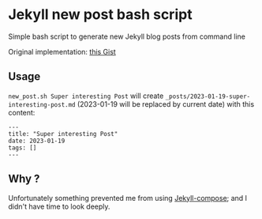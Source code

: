 # Jekyll new post bash script

Simple bash script to generate new Jekyll blog posts from command line

Original implementation: [this Gist](https://gist.github.com/aamnah/f89fca7906f66f6f6a12?permalink_comment_id=3243700#gistcomment-3243700)

## Usage

`new_post.sh Super interesting Post` will create `_posts/2023-01-19-super-interesting-post.md` (2023-01-19 will be replaced by current date) with this content:

```
---
title: "Super interesting Post"
date: 2023-01-19
tags: []
---
```

## Why ?

Unfortunately something prevented me from using [Jekyll-compose](https://github.com/jekyll/jekyll-compose); and I didn't have time to look deeply.
